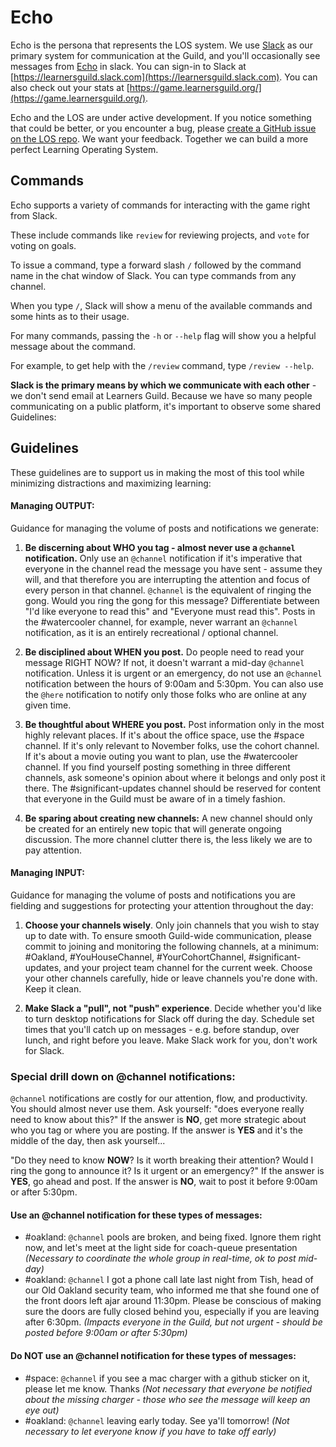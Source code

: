 # Echo

Echo is the persona that represents the LOS system. We use [Slack](https://learnersguild.slack.com/) as our primary system for communication at the Guild, and you'll occasionally see messages from [Echo](https://learnersguild.slack.com/messages/@echo/) in slack. You can sign-in to Slack at [https://learnersguild.slack.com](https://learnersguild.slack.com). You can also check out your stats at [https://game.learnersguild.org/](https://game.learnersguild.org/).

Echo and the LOS are under active development. If you notice something that could be better, or you encounter a bug, please [create a GitHub issue on the LOS repo](https://github.com/LearnersGuild/los/issues). We want your feedback. Together we can build a more perfect Learning Operating System.

## Commands

Echo supports a variety of commands for interacting with the game right from Slack.

These include commands like `review` for reviewing projects, and `vote` for voting on goals.

To issue a command, type a forward slash `/` followed by the command name in the chat window of Slack. You can type commands from any channel.

When you type `/`, Slack will show a menu of the available commands and some hints as to their usage.

For many commands, passing the `-h` or `--help` flag will show you a helpful message about the command.

For example, to get help with the `/review` command, type `/review --help`.

**Slack is the primary means by which we communicate with each other** - we don't send email at Learners Guild. Because we have so many people communicating on a public platform, it's important to observe some shared Guidelines:

## Guidelines

These guidelines are to support us in making the most of this tool while minimizing distractions and maximizing learning:

#### Managing **OUTPUT**:

Guidance for managing the volume of posts and notifications we generate:

1. **Be discerning about WHO you tag - almost never use a `@channel` notification.** Only use an `@channel` notification if it's imperative that everyone in the channel read the message you have sent - assume they will, and that therefore you are interrupting the attention and focus of every person in that channel. `@channel` is the equivalent of ringing the gong. Would you ring the gong for this message? Differentiate between "I'd like everyone to read this" and "Everyone must read this". Posts in the \#watercooler channel, for example, never warrant an `@channel` notification, as it is an entirely recreational / optional channel.

2. **Be disciplined about WHEN you post.** Do people need to read your message RIGHT NOW? If not, it doesn't warrant a mid-day `@channel` notification. Unless it is urgent or an emergency, do not use an `@channel` notification between the hours of 9:00am and 5:30pm. You can also use the `@here` notification to notify only those folks who are online at any given time.

3. **Be thoughtful about WHERE you post.** Post information only in the most highly relevant places. If it's about the office space, use the \#space channel. If it's only relevant to November folks, use the cohort channel. If it's about a movie outing you want to plan, use the \#watercooler channel. If you find yourself posting something in three different channels, ask someone's opinion about where it belongs and only post it there. The \#significant-updates channel should be reserved for content that everyone in the Guild must be aware of in a timely fashion.

4. **Be sparing about creating new channels:** A new channel should only be created for an entirely new topic that will generate ongoing discussion. The more channel clutter there is, the less likely we are to pay attention.

#### Managing **INPUT**:

Guidance for managing the volume of posts and notifications you are fielding and suggestions for protecting your attention throughout the day:

1. **Choose your channels wisely**. Only join channels that you wish to stay up to date with. To ensure smooth Guild-wide communication, please commit to joining and monitoring the following channels, at a minimum: \#Oakland, \#YouHouseChannel, \#YourCohortChannel, \#significant-updates, and your project team channel for the current week. Choose your other channels carefully, hide or leave channels you're done with. Keep it clean.

2. **Make Slack a "pull", not "push" experience**. Decide whether you'd like to turn desktop notifications for Slack off during the day. Schedule set times that you'll catch up on messages - e.g. before standup, over lunch, and right before you leave. Make Slack work for you, don't work for Slack.

### Special drill down on @channel notifications:

`@channel` notifications are costly for our attention, flow, and productivity. You should almost never use them. Ask yourself: "does everyone really need to know about this?" If the answer is **NO**, get more strategic about who you tag or where you are posting. If the answer is **YES** and it's the middle of the day, then ask yourself...

"Do they need to know **NOW**? Is it worth breaking their attention? Would I ring the gong to announce it? Is it urgent or an emergency?" If the answer is **YES**, go ahead and post. If the answer is **NO**, wait to post it before 9:00am or after 5:30pm.

#### **Use an @channel notification for these types of messages**:

* \#oakland: `@channel` pools are broken, and being fixed. Ignore them right now, and let's meet at the light side for coach-queue presentation _\(Necessary to coordinate the whole group in real-time, ok to post mid-day\)_
* \#oakland: `@channel` I got a phone call late last night from Tish, head of our Old Oakland security team, who informed me that she found one of the front doors left ajar around 11:30pm. Please be conscious of making sure the doors are fully closed behind you, especially if you are leaving after 6:30pm. _\(Impacts everyone in the Guild, but not urgent - should be posted before 9:00am or after 5:30pm\)_

#### **Do NOT use an @channel notification for these types of messages**:

* \#space: `@channel` if you see a mac charger with a github sticker on it, please let me know. Thanks _\(Not necessary that everyone be notified about the missing charger - those who see the message will keep an eye out\)_
* \#oakland: `@channel` leaving early today. See ya'll tomorrow! _\(Not necessary to let everyone know if you have to take off early\)_
